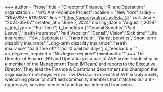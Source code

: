 +++
author = "None"
title = "Director of Finance, HR, and Operations"
organization = "NYC Anti-Violence Project"
location = "New York"
salary = "$95,000 – $110,000"
link = "https://avp.org/about-us/jobs-2/"
sort_date = "2024-06-07"
created_at = "June 7, 2024"
closing_date = "August 1, 2024"
a_job_type = ["Full Time"]
b_benefits = ["General Benefits","Paid Leave","Health Insurance","Paid Vacation","Dental","Vision","Sick time","Life insurance","FSA","Sabbatical ","Trans health","Transit benefits","Short-term disability insurance","Long-term disability insurance","health insurance","paid time off","and 10 paid holidays"]
c_feedback = ""
aa_degrees_required = "No degree required"
thumbnail = ""
+++
The Director of Finance, HR and Operations is a part of AVP senior leadership as a member of the Management Team (MTeam) and reports to the Executive Director. They lead the Finance & Operations department and champion the organization's strategic vision. The Director ensures that AVP is truly a safe, welcoming place for staff and community members that matches our anti-oppressive, survivor-centered and trauma-informed framework.